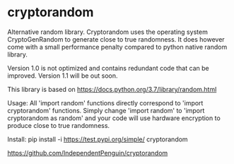 # cryptorandom
Alternative random library.
Cryptorandom uses the operating system CryptoGenRandom to generate close to true randomness.
It does however come with a small performance penalty compared to python native random library.

Version 1.0 is not optimized and contains redundant code that can be improved.
Version 1.1 will be out soon.

This library is based on https://docs.python.org/3.7/library/random.html


Usage:
All 'import random' functions directly correspond to 'import cryptorandom' functions.
Simply change 'import random' to 'import cryptorandom as random' and your code will use hardware
encryption to produce close to true randomness.

Install:
pip install -i https://test.pypi.org/simple/ cryptorandom

https://github.com/IndependentPenguin/cryptorandom
